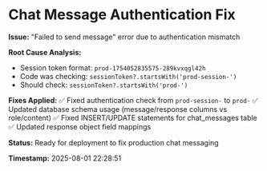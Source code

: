# Chat Message Authentication Fix

**Issue:** "Failed to send message" error due to authentication mismatch

**Root Cause Analysis:**
- Session token format: `prod-1754052835575-289kvxqgl42h` 
- Code was checking: `sessionToken?.startsWith('prod-session-')`
- Should check: `sessionToken?.startsWith('prod-')`

**Fixes Applied:**
✅ Fixed authentication check from `prod-session-` to `prod-`
✅ Updated database schema usage (message/response columns vs role/content)
✅ Fixed INSERT/UPDATE statements for chat_messages table
✅ Updated response object field mappings

**Status:** Ready for deployment to fix production chat messaging

**Timestamp:** 2025-08-01 22:28:51
